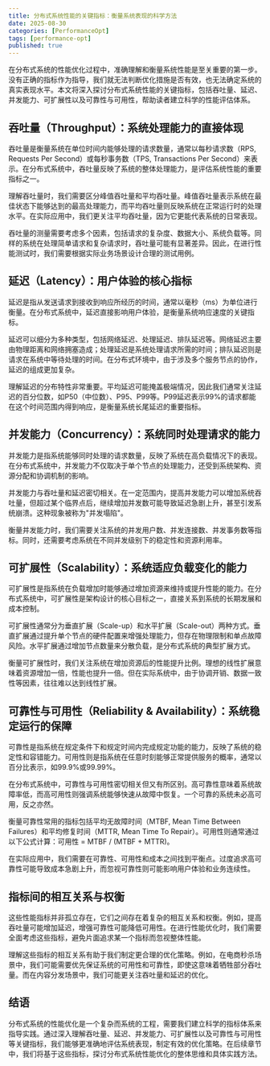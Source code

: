 ```yaml
---
title: 分布式系统性能的关键指标：衡量系统表现的科学方法
date: 2025-08-30
categories: [PerformanceOpt]
tags: [performance-opt]
published: true
---
```


在分布式系统的性能优化过程中，准确理解和衡量系统性能是至关重要的第一步。没有正确的指标作为指导，我们就无法判断优化措施是否有效，也无法确定系统的真实表现水平。本文将深入探讨分布式系统性能的关键指标，包括吞吐量、延迟、并发能力、可扩展性以及可靠性与可用性，帮助读者建立科学的性能评估体系。

## 吞吐量（Throughput）：系统处理能力的直接体现

吞吐量是衡量系统在单位时间内能够处理的请求数量，通常以每秒请求数（RPS, Requests Per Second）或每秒事务数（TPS, Transactions Per Second）来表示。在分布式系统中，吞吐量反映了系统的整体处理能力，是评估系统性能的重要指标之一。

理解吞吐量时，我们需要区分峰值吞吐量和平均吞吐量。峰值吞吐量表示系统在最佳状态下能够达到的最高处理能力，而平均吞吐量则反映系统在正常运行时的处理水平。在实际应用中，我们更关注平均吞吐量，因为它更能代表系统的日常表现。

吞吐量的测量需要考虑多个因素，包括请求的复杂度、数据大小、系统负载等。同样的系统在处理简单请求和复杂请求时，吞吐量可能有显著差异。因此，在进行性能测试时，我们需要根据实际业务场景设计合理的测试用例。

## 延迟（Latency）：用户体验的核心指标

延迟是指从发送请求到接收到响应所经历的时间，通常以毫秒（ms）为单位进行衡量。在分布式系统中，延迟直接影响用户体验，是衡量系统响应速度的关键指标。

延迟可以细分为多种类型，包括网络延迟、处理延迟、排队延迟等。网络延迟主要由物理距离和网络拥塞造成；处理延迟是系统处理请求所需的时间；排队延迟则是请求在系统中等待处理的时间。在分布式环境中，由于涉及多个服务节点的协作，延迟的组成更加复杂。

理解延迟的分布特性非常重要。平均延迟可能掩盖极端情况，因此我们通常关注延迟的百分位数，如P50（中位数）、P95、P99等。P99延迟表示99%的请求都能在这个时间范围内得到响应，是衡量系统长尾延迟的重要指标。

## 并发能力（Concurrency）：系统同时处理请求的能力

并发能力是指系统能够同时处理的请求数量，反映了系统在高负载情况下的表现。在分布式系统中，并发能力不仅取决于单个节点的处理能力，还受到系统架构、资源分配和协调机制的影响。

并发能力与吞吐量和延迟密切相关。在一定范围内，提高并发能力可以增加系统吞吐量，但超过某个临界点后，继续增加并发数可能导致延迟急剧上升，甚至引发系统崩溃。这种现象被称为"并发塌陷"。

衡量并发能力时，我们需要关注系统的并发用户数、并发连接数、并发事务数等指标。同时，还需要考虑系统在不同并发级别下的稳定性和资源利用率。

## 可扩展性（Scalability）：系统适应负载变化的能力

可扩展性是指系统在负载增加时能够通过增加资源来维持或提升性能的能力。在分布式系统中，可扩展性是架构设计的核心目标之一，直接关系到系统的长期发展和成本控制。

可扩展性通常分为垂直扩展（Scale-up）和水平扩展（Scale-out）两种方式。垂直扩展通过提升单个节点的硬件配置来增强处理能力，但存在物理限制和单点故障风险。水平扩展通过增加节点数量来分散负载，是分布式系统的典型扩展方式。

衡量可扩展性时，我们关注系统在增加资源后的性能提升比例。理想的线性扩展意味着资源增加一倍，性能也提升一倍。但在实际系统中，由于协调开销、数据一致性等因素，往往难以达到线性扩展。

## 可靠性与可用性（Reliability & Availability）：系统稳定运行的保障

可靠性是指系统在规定条件下和规定时间内完成规定功能的能力，反映了系统的稳定性和容错能力。可用性则是指系统在任意时刻能够正常提供服务的概率，通常以百分比表示，如99.9%或99.99%。

在分布式系统中，可靠性与可用性密切相关但又有所区别。高可靠性意味着系统故障率低，而高可用性则强调系统能够快速从故障中恢复。一个可靠的系统未必高可用，反之亦然。

衡量可靠性常用的指标包括平均无故障时间（MTBF, Mean Time Between Failures）和平均修复时间（MTTR, Mean Time To Repair）。可用性则通常通过以下公式计算：可用性 = MTBF / (MTBF + MTTR)。

在实际应用中，我们需要在可靠性、可用性和成本之间找到平衡点。过度追求高可靠性可能导致成本急剧上升，而忽视可靠性则可能影响用户体验和业务连续性。

## 指标间的相互关系与权衡

这些性能指标并非孤立存在，它们之间存在着复杂的相互关系和权衡。例如，提高吞吐量可能增加延迟，增强可靠性可能降低可用性。在进行性能优化时，我们需要全面考虑这些指标，避免片面追求某一个指标而忽视整体性能。

理解这些指标的相互关系有助于我们制定更合理的优化策略。例如，在电商秒杀场景中，我们可能需要优先保证系统的可用性和可靠性，即使这意味着牺牲部分吞吐量。而在内容分发场景中，我们可能更关注吞吐量和延迟的优化。

## 结语

分布式系统的性能优化是一个复杂而系统的工程，需要我们建立科学的指标体系来指导实践。通过深入理解吞吐量、延迟、并发能力、可扩展性以及可靠性与可用性等关键指标，我们能够更准确地评估系统表现，制定有效的优化策略。在后续章节中，我们将基于这些指标，探讨分布式系统性能优化的整体思维和具体实践方法。
